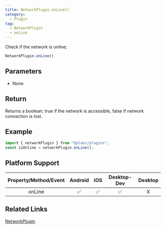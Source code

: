 ```yaml
---
title: NetworkPlugin.onLine()
category: 
  - Plugin
tag:
  - NetworkPlugin
  - onLine
---
```


Check if the network is online;

```js
NetworkPlugin.onLine() 
```

## Parameters

  - None

## Return

Returns a boolean; true if the network is accessible, 
false if network connection is lost.

## Example
```js
import { networkPlugin } from "@plaoc/plugins";
const isOnline = networkPlugin.onLine();
```

## Platform Support

| Property/Method/Event | Android | iOS | Desktop-Dev | Desktop |
|:------------:|:-------:|:---:|:-----------:|:-------:|
| onLine       | ✅      | ✅  | ✅          | X       |

## Related Links

[NetworkPlugin](./index.md)